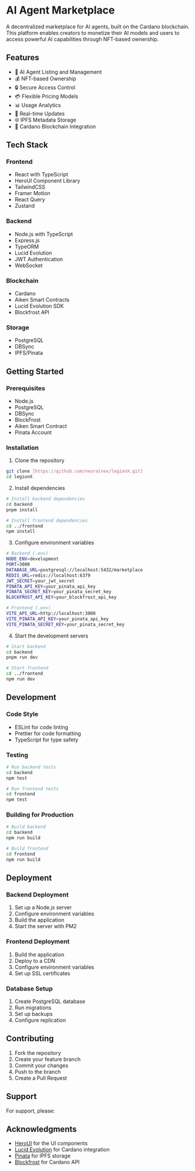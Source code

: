 # AI Agent Marketplace

A decentralized marketplace for AI agents, built on the Cardano blockchain. This platform enables creators to monetize their AI models and users to access powerful AI capabilities through NFT-based ownership.

## Features

- 🎯 AI Agent Listing and Management
- 💰 NFT-based Ownership
- 🔒 Secure Access Control
- 💳 Flexible Pricing Models
- 📊 Usage Analytics
- 🔄 Real-time Updates
- 🌐 IPFS Metadata Storage
- 💎 Cardano Blockchain Integration

## Tech Stack

### Frontend
- React with TypeScript
- HeroUI Component Library
- TailwindCSS
- Framer Motion
- React Query
- Zustand

### Backend
- Node.js with TypeScript
- Express.js
- TypeORM
- Lucid Evolution
- JWT Authentication
- WebSocket

### Blockchain
- Cardano
- Aiken Smart Contracts
- Lucid Evolution SDK
- Blockfrost API

### Storage
- PostgreSQL
- DBSync
- IPFS/Pinata

## Getting Started

### Prerequisites
- Node.js 
- PostgreSQL
- DBSync
- BlockFrost
- Aiken Smart Contract
- Pinata Account

### Installation

1. Clone the repository
```bash
git clone [https://github.com/neuralnex/legionX.git]
cd legionX
```

2. Install dependencies
```bash
# Install backend dependencies
cd backend
pnpm install

# Install frontend dependencies
cd ../frontend
npm install
```

3. Configure environment variables
```bash
# Backend (.env)
NODE_ENV=development
PORT=3000
DATABASE_URL=postgresql://localhost:5432/marketplace
REDIS_URL=redis://localhost:6379
JWT_SECRET=your_jwt_secret
PINATA_API_KEY=your_pinata_api_key
PINATA_SECRET_KEY=your_pinata_secret_key
BLOCKFROST_API_KEY=your_blockfrost_api_key

# Frontend (.env)
VITE_API_URL=http://localhost:3000
VITE_PINATA_API_KEY=your_pinata_api_key
VITE_PINATA_SECRET_KEY=your_pinata_secret_key
```

4. Start the development servers
```bash
# Start backend
cd backend
pnpm run dev

# Start frontend
cd ../frontend
npm run dev
```



## Development

### Code Style
- ESLint for code linting
- Prettier for code formatting
- TypeScript for type safety

### Testing
```bash
# Run backend tests
cd backend
npm test

# Run frontend tests
cd frontend
npm test
```

### Building for Production
```bash
# Build backend
cd backend
npm run build

# Build frontend
cd frontend
npm run build
```

## Deployment

### Backend Deployment
1. Set up a Node.js server
2. Configure environment variables
3. Build the application
4. Start the server with PM2

### Frontend Deployment
1. Build the application
2. Deploy to a CDN
3. Configure environment variables
4. Set up SSL certificates

### Database Setup
1. Create PostgreSQL database
2. Run migrations
3. Set up backups
4. Configure replication

## Contributing

1. Fork the repository
2. Create your feature branch
3. Commit your changes
4. Push to the branch
5. Create a Pull Request



## Support

For support, please:


## Acknowledgments

- [HeroUI](https://www.heroui.com) for the UI components
- [Lucid Evolution](https://github.com/lucid-evolution/lucid) for Cardano integration
- [Pinata](https://pinata.cloud) for IPFS storage
- [Blockfrost](https://blockfrost.io) for Cardano API
